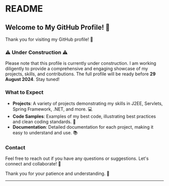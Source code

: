 # README

## Welcome to My GitHub Profile! 🎉

Thank you for visiting my GitHub profile! 🚀

### ⚠️ Under Construction ⚠️

Please note that this profile is currently under construction. I am working diligently to provide a comprehensive and engaging showcase of my projects, skills, and contributions. The full profile will be ready before **29 August 2024**. Stay tuned!

### What to Expect

- **Projects**: A variety of projects demonstrating my skills in J2EE, Servlets, Spring Framework, .NET, and more. 💻
- **Code Samples**: Examples of my best code, illustrating best practices and clean coding standards. 📝
- **Documentation**: Detailed documentation for each project, making it easy to understand and use. 📚

### Contact

Feel free to reach out if you have any questions or suggestions. Let's connect and collaborate! 🤝

Thank you for your patience and understanding. 🙏

---
